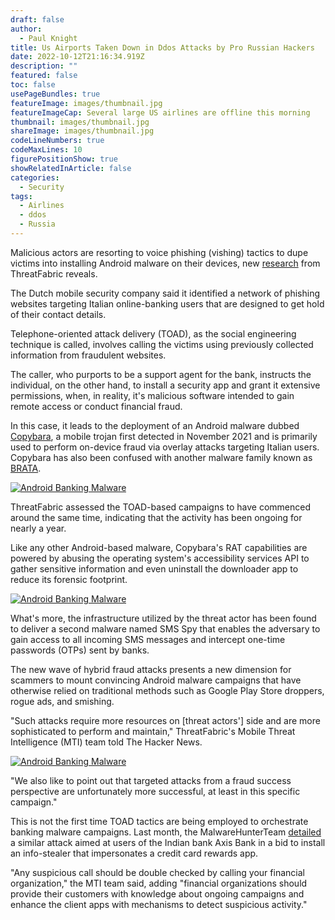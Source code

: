 ```yaml
---
draft: false
author:
  - Paul Knight
title: Us Airports Taken Down in Ddos Attacks by Pro Russian Hackers
date: 2022-10-12T21:16:34.919Z
description: ""
featured: false
toc: false
usePageBundles: true
featureImage: images/thumbnail.jpg
featureImageCap: Several large US airlines are offline this morning
thumbnail: images/thumbnail.jpg
shareImage: images/thumbnail.jpg
codeLineNumbers: true
codeMaxLines: 10
figurePositionShow: true
showRelatedInArticle: false
categories:
  - Security
tags:
  - Airlines
  - ddos
  - Russia
---
```

Malicious actors are resorting to voice phishing (vishing) tactics to dupe victims into installing Android malware on their devices, new [research](https://www.threatfabric.com/blogs/toad-fraud.html) from ThreatFabric reveals.

The Dutch mobile security company said it identified a network of phishing websites targeting Italian online-banking users that are designed to get hold of their contact details.

Telephone-oriented attack delivery (TOAD), as the social engineering technique is called, involves calling the victims using previously collected information from fraudulent websites.

The caller, who purports to be a support agent for the bank, instructs the individual, on the other hand, to install a security app and grant it extensive permissions, when, in reality, it's malicious software intended to gain remote access or conduct financial fraud.

In this case, it leads to the deployment of an Android malware dubbed [Copybara](https://www.threatfabric.com/blogs/brata-a-tale-of-three-families.html), a mobile trojan first detected in November 2021 and is primarily used to perform on-device fraud via overlay attacks targeting Italian users. Copybara has also been confused with another malware family known as [BRATA](https://thehackernews.com/2022/06/brata-android-malware-gains-advanced.html).

[![Android Banking Malware](https://thehackernews.com/new-images/img/b/R29vZ2xl/AVvXsEgXZ1aanMRVEwVLp21Sdvik8iwBEGeRr-EDGNV5r-NKlh37UAQNfQNZwHrfDtKRopd3fT3bUcxD91AFg1HJfyrtCwlG9Cs2wKENuoV_6hyRMj1ZIniS2gzMzsYTqqsiQaVd39GeuTqIz41FBSc4BFwSHYD4oSoHLTUJNdodEXfXtt9crRJ5Bq6eplKC/s728-e1000/image-3.jpg "Android Banking Malware")](https://thehackernews.com/new-images/img/b/R29vZ2xl/AVvXsEgXZ1aanMRVEwVLp21Sdvik8iwBEGeRr-EDGNV5r-NKlh37UAQNfQNZwHrfDtKRopd3fT3bUcxD91AFg1HJfyrtCwlG9Cs2wKENuoV_6hyRMj1ZIniS2gzMzsYTqqsiQaVd39GeuTqIz41FBSc4BFwSHYD4oSoHLTUJNdodEXfXtt9crRJ5Bq6eplKC/s728-e100/image-3.jpg)

ThreatFabric assessed the TOAD-based campaigns to have commenced around the same time, indicating that the activity has been ongoing for nearly a year.

Like any other Android-based malware, Copybara's RAT capabilities are powered by abusing the operating system's accessibility services API to gather sensitive information and even uninstall the downloader app to reduce its forensic footprint.

[![Android Banking Malware](https://thehackernews.com/new-images/img/b/R29vZ2xl/AVvXsEhMoG3nsSIZVenJUJYPjASKGE91WsrYG0_yaSVQKN1VUX0KEXA-LB15GFAdqPkNApJMMvFLtYPfDa4naKQSxCG51BfhWcqYHZhLG4lSGs02D6XpX9MHgyd3FKVB7XxyaKmWvNNmigN2PbbspDKs0q8aHdCe9R8dIc_v-NPTfK2nStarnPO7BN6hx0EZ/s728-e1000/image-1.jpg "Android Banking Malware")](https://thehackernews.com/new-images/img/b/R29vZ2xl/AVvXsEhMoG3nsSIZVenJUJYPjASKGE91WsrYG0_yaSVQKN1VUX0KEXA-LB15GFAdqPkNApJMMvFLtYPfDa4naKQSxCG51BfhWcqYHZhLG4lSGs02D6XpX9MHgyd3FKVB7XxyaKmWvNNmigN2PbbspDKs0q8aHdCe9R8dIc_v-NPTfK2nStarnPO7BN6hx0EZ/s728-e100/image-1.jpg)

What's more, the infrastructure utilized by the threat actor has been found to deliver a second malware named SMS Spy that enables the adversary to gain access to all incoming SMS messages and intercept one-time passwords (OTPs) sent by banks.

The new wave of hybrid fraud attacks presents a new dimension for scammers to mount convincing Android malware campaigns that have otherwise relied on traditional methods such as Google Play Store droppers, rogue ads, and smishing.

"Such attacks require more resources on \[threat actors'] side and are more sophisticated to perform and maintain," ThreatFabric's Mobile Threat Intelligence (MTI) team told The Hacker News.

[![Android Banking Malware](https://thehackernews.com/new-images/img/b/R29vZ2xl/AVvXsEhCV81X_QH5WmQACA8Ja83YXTuKJ9l4yeDGExdB0pKXgqu_ICO36jK_ywcmITJH75X2cK5S8wHidp-sM5HvXEcUp_P-gFz_L0slzVBwb7J3AURIIzxG0xeN_HzfQW3BwVdNXQyzy-pWUzJv5qBXvqsUFznN4cTU0Jk4jm5q_BvJ92YGROwzT1BuWKjn/s728-e1000/image-2.jpg "Android Banking Malware")](https://thehackernews.com/new-images/img/b/R29vZ2xl/AVvXsEhCV81X_QH5WmQACA8Ja83YXTuKJ9l4yeDGExdB0pKXgqu_ICO36jK_ywcmITJH75X2cK5S8wHidp-sM5HvXEcUp_P-gFz_L0slzVBwb7J3AURIIzxG0xeN_HzfQW3BwVdNXQyzy-pWUzJv5qBXvqsUFznN4cTU0Jk4jm5q_BvJ92YGROwzT1BuWKjn/s728-e100/image-2.jpg)

"We also like to point out that targeted attacks from a fraud success perspective are unfortunately more successful, at least in this specific campaign."

This is not the first time TOAD tactics are being employed to orchestrate banking malware campaigns. Last month, the MalwareHunterTeam [detailed](https://twitter.com/malwrhunterteam/status/1566173265625767937) a similar attack aimed at users of the Indian bank Axis Bank in a bid to install an info-stealer that impersonates a credit card rewards app.

"Any suspicious call should be double checked by calling your financial organization," the MTI team said, adding "financial organizations should provide their customers with knowledge about ongoing campaigns and enhance the client apps with mechanisms to detect suspicious activity."